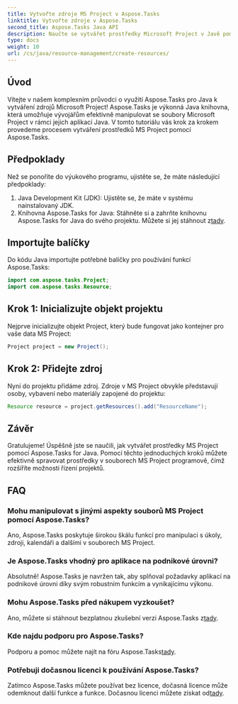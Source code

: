 ```yaml
---
title: Vytvořte zdroje MS Project v Aspose.Tasks
linktitle: Vytvořte zdroje v Aspose.Tasks
second_title: Aspose.Tasks Java API
description: Naučte se vytvářet prostředky Microsoft Project v Javě pomocí knihovny Aspose.Tasks. Podrobný průvodce pro efektivní správu zdrojů.
type: docs
weight: 10
url: /cs/java/resource-management/create-resources/
---
```

## Úvod
Vítejte v našem komplexním průvodci o využití Aspose.Tasks pro Java k vytváření zdrojů Microsoft Project! Aspose.Tasks je výkonná Java knihovna, která umožňuje vývojářům efektivně manipulovat se soubory Microsoft Project v rámci jejich aplikací Java. V tomto tutoriálu vás krok za krokem provedeme procesem vytváření prostředků MS Project pomocí Aspose.Tasks.
## Předpoklady
Než se ponoříte do výukového programu, ujistěte se, že máte následující předpoklady:
1. Java Development Kit (JDK): Ujistěte se, že máte v systému nainstalovaný JDK.
2.  Knihovna Aspose.Tasks for Java: Stáhněte si a zahrňte knihovnu Aspose.Tasks for Java do svého projektu. Můžete si jej stáhnout z[tady](https://releases.aspose.com/tasks/java/).

## Importujte balíčky
Do kódu Java importujte potřebné balíčky pro používání funkcí Aspose.Tasks:
```java
import com.aspose.tasks.Project;
import com.aspose.tasks.Resource;
```

## Krok 1: Inicializujte objekt projektu
Nejprve inicializujte objekt Project, který bude fungovat jako kontejner pro vaše data MS Project:
```java
Project project = new Project();
```
## Krok 2: Přidejte zdroj
Nyní do projektu přidáme zdroj. Zdroje v MS Project obvykle představují osoby, vybavení nebo materiály zapojené do projektu:
```java
Resource resource = project.getResources().add("ResourceName");
```

## Závěr
Gratulujeme! Úspěšně jste se naučili, jak vytvářet prostředky MS Project pomocí Aspose.Tasks for Java. Pomocí těchto jednoduchých kroků můžete efektivně spravovat prostředky v souborech MS Project programově, čímž rozšíříte možnosti řízení projektů.
## FAQ
### Mohu manipulovat s jinými aspekty souborů MS Project pomocí Aspose.Tasks?
Ano, Aspose.Tasks poskytuje širokou škálu funkcí pro manipulaci s úkoly, zdroji, kalendáři a dalšími v souborech MS Project.
### Je Aspose.Tasks vhodný pro aplikace na podnikové úrovni?
Absolutně! Aspose.Tasks je navržen tak, aby splňoval požadavky aplikací na podnikové úrovni díky svým robustním funkcím a vynikajícímu výkonu.
### Mohu Aspose.Tasks před nákupem vyzkoušet?
 Ano, můžete si stáhnout bezplatnou zkušební verzi Aspose.Tasks z[tady](https://releases.aspose.com/).
### Kde najdu podporu pro Aspose.Tasks?
Podporu a pomoc můžete najít na fóru Aspose.Tasks[tady](https://forum.aspose.com/c/tasks/15).
### Potřebuji dočasnou licenci k používání Aspose.Tasks?
 Zatímco Aspose.Tasks můžete používat bez licence, dočasná licence může odemknout další funkce a funkce. Dočasnou licenci můžete získat od[tady](https://purchase.aspose.com/temporary-license/).